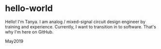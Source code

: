 # hello-world

Hello! I'm Tanya. I am analog / mixed-signal circuit design engineer by training and experience. Currently, I want to transition in to software. That's why I'm here on GitHub.

May2019
